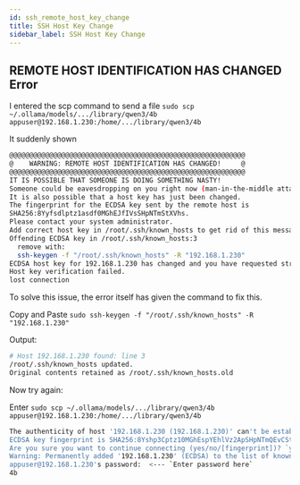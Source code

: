 ```yaml
---
id: ssh_remote_host_key_change
title: SSH Host Key Change
sidebar_label: SSH Host Key Change
---
```


## REMOTE HOST IDENTIFICATION HAS CHANGED Error

I entered the scp command to send a file `sudo scp ~/.ollama/models/.../library/qwen3/4b appuser@192.168.1.230:/home/.../library/qwen3/4b`

It suddenly shown

```bash
@@@@@@@@@@@@@@@@@@@@@@@@@@@@@@@@@@@@@@@@@@@@@@@@@@@@@@@@@@@
@    WARNING: REMOTE HOST IDENTIFICATION HAS CHANGED!     @
@@@@@@@@@@@@@@@@@@@@@@@@@@@@@@@@@@@@@@@@@@@@@@@@@@@@@@@@@@@
IT IS POSSIBLE THAT SOMEONE IS DOING SOMETHING NASTY!
Someone could be eavesdropping on you right now (man-in-the-middle attack)!
It is also possible that a host key has just been changed.
The fingerprint for the ECDSA key sent by the remote host is
SHA256:8Yyfsdlptz1asdf0MGhEJfIVsSHpNTmStXVhs.
Please contact your system administrator.
Add correct host key in /root/.ssh/known_hosts to get rid of this message.
Offending ECDSA key in /root/.ssh/known_hosts:3
  remove with:
  ssh-keygen -f "/root/.ssh/known_hosts" -R "192.168.1.230"
ECDSA host key for 192.168.1.230 has changed and you have requested strict checking.
Host key verification failed.
lost connection
```
To solve this issue, the error itself has given the command to fix this.

Copy and Paste `sudo ssh-keygen -f "/root/.ssh/known_hosts" -R "192.168.1.230"`

Output:

```bash 
# Host 192.168.1.230 found: line 3
/root/.ssh/known_hosts updated.
Original contents retained as /root/.ssh/known_hosts.old
```

Now try again:

Enter `sudo scp ~/.ollama/models/.../library/qwen3/4b appuser@192.168.1.230:/home/.../library/qwen3/4b`

```bash
The authenticity of host '192.168.1.230 (192.168.1.230)' can't be established.
ECDSA key fingerprint is SHA256:8Yshp3Cptz10MGhEspYEhlVz2ApSHpNTmQEvCStXVhs.
Are you sure you want to continue connecting (yes/no/[fingerprint])? `yes` # <--- `you need to type yes here`
Warning: Permanently added '192.168.1.230' (ECDSA) to the list of known hosts.
appuser@192.168.1.230's password:  <--- `Enter password here`
4b                                                                             100%  859     1.7MB/s   00:00
```